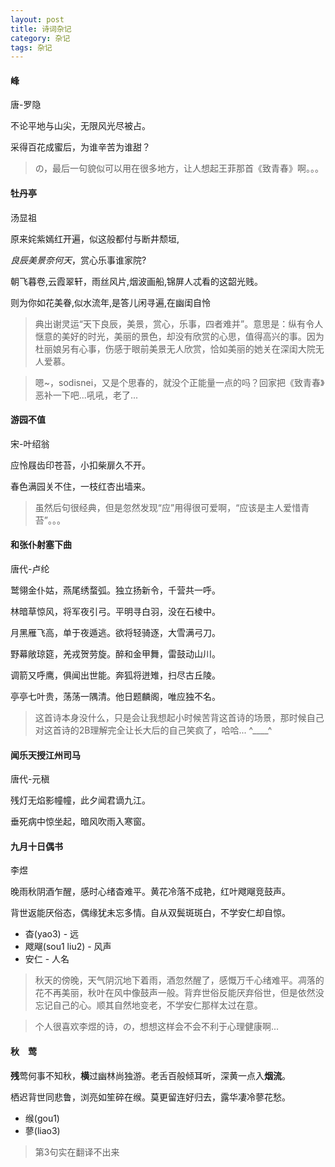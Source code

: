```yaml
---
layout: post
title: 诗词杂记 
category: 杂记 
tags: 杂记
---
```


#### 峰

唐-罗隐

不论平地与山尖，无限风光尽被占。

采得百花成蜜后，为谁辛苦为谁甜？

> の，最后一句貌似可以用在很多地方，让人想起王菲那首《致青春》啊。。。 

#### 牡丹亭

汤显祖

原来姹紫嫣红开遍，似这般都付与断井颓垣,

*良辰美景奈何天*，赏心乐事谁家院?

朝飞暮卷,云霞翠轩，雨丝风片,烟波画船,锦屏人忒看的这韶光贱。

则为你如花美眷,似水流年,是答儿闲寻遍,在幽闺自怜

> 典出谢灵运“天下良辰，美景，赏心，乐事，四者难并”。意思是：纵有令人惬意的美好的时光，美丽的景色，却没有欣赏的心思，值得高兴的事。因为杜丽娘另有心事，伤感于眼前美景无人欣赏，恰如美丽的她关在深闺大院无人爱慕。

> 嗯~，sodisnei，又是个思春的，就没个正能量一点的吗？回家把《致青春》恶补一下吧...吼吼，老了...


#### 游园不值

宋-叶绍翁

应怜屐齿印苍苔，小扣柴扉久不开。

春色满园关不住，一枝红杏出墙来。

>  虽然后句很经典，但是忽然发现“应”用得很可爱啊，“应该是主人爱惜青苔”。。。


#### 和张仆射塞下曲

唐代-卢纶

鹫翎金仆姑，燕尾绣蝥弧。独立扬新令，千营共一呼。 

林暗草惊风，将军夜引弓。平明寻白羽，没在石棱中。 

月黑雁飞高，单于夜遁逃。欲将轻骑逐，大雪满弓刀。 

野幕敞琼筵，羌戎贺劳旋。醉和金甲舞，雷鼓动山川。 

调箭又呼鹰，俱闻出世能。奔狐将迸雉，扫尽古丘陵。 

亭亭七叶贵，荡荡一隅清。他日题麟阁，唯应独不名。

> 这首诗本身没什么，只是会让我想起小时候苦背这首诗的场景，那时候自己对这首诗的2B理解完全让长大后的自己笑疯了，哈哈... ^____^


#### 闻乐天授江州司马  

唐代-元稹

残灯无焰影幢幢，此夕闻君谪九江。 

垂死病中惊坐起，暗风吹雨入寒窗。




#### 九月十日偶书

李煜

晚雨秋阴酒乍醒，感时心绪杳难平。黄花冷落不成艳，红叶飕飗竞鼓声。

背世返能厌俗态，偶缘犹未忘多情。自从双鬓斑斑白，不学安仁却自惊。

* 杳(yao3) - 远
* 飕飗(sou1 liu2) - 风声
* 安仁 - 人名

> 秋天的傍晚，天气阴沉地下着雨，酒忽然醒了，感慨万千心绪难平。凋落的花不再美丽，秋叶在风中像鼓声一般。背弃世俗反能厌弃俗世，但是依然没忘记自己的心。顺其自然地变老，不学安仁那样太过在意。

> 个人很喜欢李煜的诗，の，想想这样会不会不利于心理健康啊...

#### 秋　莺

**残**莺何事不知秋，**横**过幽林尚独游。老舌百般倾耳听，深黄一点入**烟流**。

栖迟背世同悲鲁，浏亮如笙碎在缑。莫更留连好归去，露华凄冷蓼花愁。

* 缑(gou1)
* 蓼(liao3)

> 第3句实在翻译不出来

